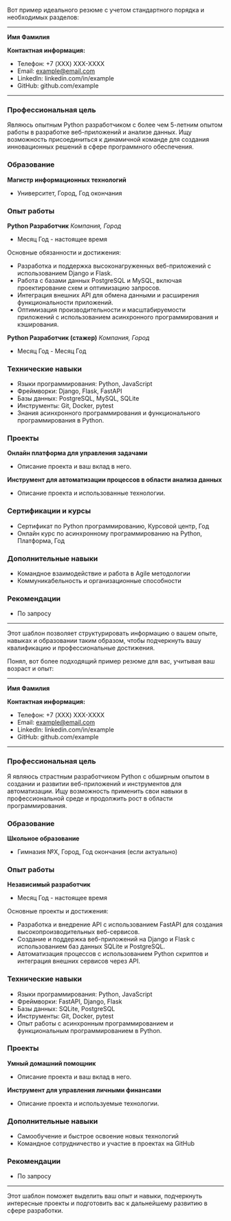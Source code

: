 Вот пример идеального резюме с учетом стандартного порядка и необходимых разделов:

---

**Имя Фамилия**

**Контактная информация:**
- Телефон: +7 (XXX) XXX-XXXX
- Email: example@email.com
- LinkedIn: linkedin.com/in/example
- GitHub: github.com/example

---

### Профессиональная цель

Являюсь опытным Python разработчиком с более чем 5-летним опытом работы в разработке веб-приложений и анализе данных. Ищу возможность присоединиться к динамичной команде для создания инновационных решений в сфере программного обеспечения.

### Образование

**Магистр информационных технологий**
- Университет, Город, Год окончания

### Опыт работы

**Python Разработчик**
*Компания, Город*
- Месяц Год - настоящее время

Основные обязанности и достижения:
- Разработка и поддержка высоконагруженных веб-приложений с использованием Django и Flask.
- Работа с базами данных PostgreSQL и MySQL, включая проектирование схем и оптимизацию запросов.
- Интеграция внешних API для обмена данными и расширения функциональности приложений.
- Оптимизация производительности и масштабируемости приложений с использованием асинхронного программирования и кэширования.

**Python Разработчик (стажер)**
*Компания, Город*
- Месяц Год - Месяц Год

### Технические навыки

- Языки программирования: Python, JavaScript
- Фреймворки: Django, Flask, FastAPI
- Базы данных: PostgreSQL, MySQL, SQLite
- Инструменты: Git, Docker, pytest
- Знания асинхронного программирования и функционального программирования в Python.

### Проекты

**Онлайн платформа для управления задачами**
- Описание проекта и ваш вклад в него.

**Инструмент для автоматизации процессов в области анализа данных**
- Описание проекта и использованные технологии.

### Сертификации и курсы

- Сертификат по Python программированию, Курсовой центр, Год
- Онлайн курс по асинхронному программированию на Python, Платформа, Год

### Дополнительные навыки

- Командное взаимодействие и работа в Agile методологии
- Коммуникабельность и организационные способности

### Рекомендации

- По запросу

---

Этот шаблон позволяет структурировать информацию о вашем опыте, навыках и образовании таким образом, чтобы подчеркнуть вашу квалификацию и профессиональные достижения.


Понял, вот более подходящий пример резюме для вас, учитывая ваш возраст и опыт:

---

**Имя Фамилия**

**Контактная информация:**
- Телефон: +7 (XXX) XXX-XXXX
- Email: example@email.com
- LinkedIn: linkedin.com/in/example
- GitHub: github.com/example

---

### Профессиональная цель

Я являюсь страстным разработчиком Python с обширным опытом в создании и развитии веб-приложений и инструментов для автоматизации. Ищу возможность применить свои навыки в профессиональной среде и продолжить рост в области программирования.

### Образование

**Школьное образование**
- Гимназия №X, Город, Год окончания (если актуально)

### Опыт работы

**Независимый разработчик**
- Месяц Год - настоящее время

Основные проекты и достижения:
- Разработка и внедрение API с использованием FastAPI для создания высокопроизводительных веб-сервисов.
- Создание и поддержка веб-приложений на Django и Flask с использованием баз данных SQLite и PostgreSQL.
- Автоматизация процессов с использованием Python скриптов и интеграция внешних сервисов через API.

### Технические навыки

- Языки программирования: Python, JavaScript
- Фреймворки: FastAPI, Django, Flask
- Базы данных: SQLite, PostgreSQL
- Инструменты: Git, Docker, pytest
- Опыт работы с асинхронным программированием и функциональным программированием в Python.

### Проекты

**Умный домашний помощник**
- Описание проекта и ваш вклад в него.

**Инструмент для управления личными финансами**
- Описание проекта и используемые технологии.

### Дополнительные навыки

- Самообучение и быстрое освоение новых технологий
- Командное сотрудничество и участие в проектах на GitHub

### Рекомендации

- По запросу

---

Этот шаблон поможет выделить ваш опыт и навыки, подчеркнуть интересные проекты и подготовить вас к дальнейшему развитию в сфере разработки.